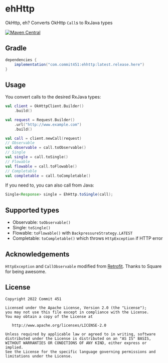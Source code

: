 # ehHttp
OkHttp, eh? Converts OkHttp `Call`s to RxJava types

[![Maven Central](https://maven-badges.herokuapp.com/maven-central/com.commit451/ehhttp/badge.svg)](https://maven-badges.herokuapp.com/maven-central/com.commit451/ehhttp)

## Gradle
```groovy
dependencies {
    implementation("com.commit451:ehhttp:latest.release.here")
}
```

## Usage
You convert calls to the desired RxJava types:
```kotlin
val client = OkHttpClient.Builder()
    .build()

val request = Request.Builder()
    .url("http://www.example.com")
    .build()

val call = client.newCall(request)
// Observable
val observable = call.toObservable()
// Single
val single = call.toSingle()
// Flowable
val flowable = call.toFlowable()
// Completable
val completable = call.toCompletable()
```
If you need to, you can also call from Java:
```java
Single<Response> single = EhHttp.toSingle(call);
```

## Supported types
- Observable: `toObservable()`
- Single: `toSingle()`
- Flowable: `toFlowable()` with `BackpressureStrategy.LATEST`
- Completable: `toCompletable()` which throws `HttpException` if HTTP error

## Acknowledgements

`HttpException` and `CallObservable` modified from [Retrofit](https://github.com/square/retrofit). Thanks to Square for being awesome.

License
--------

    Copyright 2022 Commit 451

    Licensed under the Apache License, Version 2.0 (the "License");
    you may not use this file except in compliance with the License.
    You may obtain a copy of the License at

       http://www.apache.org/licenses/LICENSE-2.0

    Unless required by applicable law or agreed to in writing, software
    distributed under the License is distributed on an "AS IS" BASIS,
    WITHOUT WARRANTIES OR CONDITIONS OF ANY KIND, either express or implied.
    See the License for the specific language governing permissions and
    limitations under the License.
